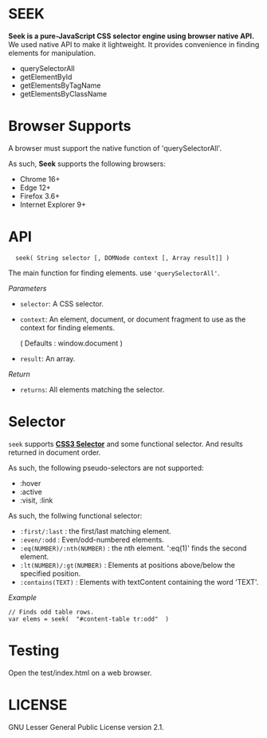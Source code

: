 # SEEK

__Seek is a pure-JavaScript CSS selector engine using browser native API.__
We used native API to make it lightweight. It provides convenience in finding elements for manipulation.

* querySelectorAll
* getElementById
* getElementsByTagName
* getElementsByClassName

# Browser Supports

A browser must support the native function of 'querySelectorAll'.

As such, __Seek__ supports the following browsers:
* Chrome 16+
* Edge 12+
* Firefox 3.6+
* Internet Explorer 9+

# API

```
  seek( String selector [, DOMNode context [, Array result]] )
```
The main function for finding elements. use `'querySelectorAll'`.

*Parameters*

* `selector`: A CSS selector.

* `context`: An element, document, or document fragment to use as the context for finding elements.

   ( Defaults : window.document )

* `result`: An array.


*Return*

* `returns`:  All elements matching the selector.

# Selector

`seek` supports [__CSS3 Selector__](https://www.w3.org/TR/selectors-3/) and some functional selector.
And results returned in document order.

As such, the following pseudo-selectors are not supported:
* :hover
* :active
* :visit, :link

As such, the follwing functional selector:
* `:first/:last` : the first/last matching element.
* `:even/:odd` : Even/odd-numbered elements.
* `:eq(NUMBER)/:nth(NUMBER)` : the nth element. ':eq(1)' finds the second element.
* `:lt(NUMBER)/:gt(NUMBER)` : Elements at positions above/below the specified position.
* `:contains(TEXT)` :  Elements with textContent containing the word 'TEXT'.

*Example*
```
// Finds odd table rows.
var elems = seek(  "#content-table tr:odd"  )
```

# Testing

Open the test/index.html on a web browser.

# LICENSE
GNU Lesser General Public License version 2.1.
